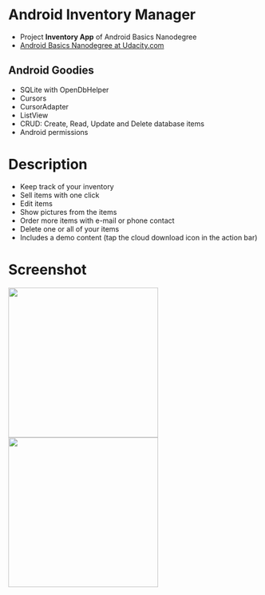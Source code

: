# Android Inventory Manager

- Project **Inventory App** of Android Basics Nanodegree
- [Android Basics Nanodegree at Udacity.com](https://www.udacity.com/course/android-basics-nanodegree-by-google--nd803)

## Android Goodies

- SQLite with OpenDbHelper
- Cursors
- CursorAdapter
- ListView
- CRUD: Create, Read, Update and Delete database items
- Android permissions

# Description
- Keep track of your inventory
- Sell items with one click
- Edit items
- Show pictures from the items
- Order more items with e-mail or phone contact
- Delete one or all of your items
- Includes a demo content (tap the cloud download icon in the action bar)

# Screenshot
<img src="https://raw.githubusercontent.com/laramartin/android_inventory/master/device-2016-10-09-170026.png" width="300"/>
<img src="https://raw.githubusercontent.com/laramartin/android_inventory/master/device-2016-10-08-181147.png" width="300"/>
